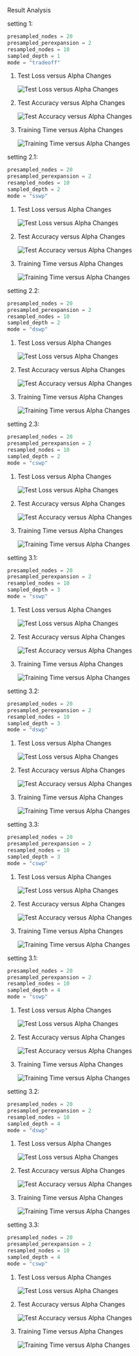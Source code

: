 Result Analysis

setting 1:

```Python
presampled_nodes = 20
presampled_perexpansion = 2
resampled_nodes = 10
sampled_depth = 1
mode = "tradeoff"
```



1. Test Loss versus Alpha Changes

   ![Test Loss versus Alpha Changes](../../results_1hop_tradeoff/Test_Loss_versus_Alpha_Changes.png)

2. Test Accuracy versus Alpha Changes

   ![Test Accuracy versus Alpha Changes](../../results_1hop_tradeoff/Test_Accuracy_versus_Alpha_Changes.png)

3. Training Time versus Alpha Changes

   ![Training Time versus Alpha Changes](../../results_1hop_tradeoff/Training_Time_versus_Alpha_Changes.png)

setting 2.1:

```Python
presampled_nodes = 20
presampled_perexpansion = 2
resampled_nodes = 10
sampled_depth = 2
mode = "sswp"
```



1. Test Loss versus Alpha Changes

   ![Test Loss versus Alpha Changes](../../results_2hop_sswp/Test_Loss_versus_Alpha_Changes.png)

2. Test Accuracy versus Alpha Changes

   ![Test Accuracy versus Alpha Changes](../../results_2hop_sswp/Test_Accuracy_versus_Alpha_Changes.png)

3. Training Time versus Alpha Changes

   ![Training Time versus Alpha Changes](../../results_2hop_sswp/Training_Time_versus_Alpha_Changes.png)

setting 2.2:

```Python
presampled_nodes = 20
presampled_perexpansion = 2
resampled_nodes = 10
sampled_depth = 2
mode = "dswp"
```



1. Test Loss versus Alpha Changes

   ![Test Loss versus Alpha Changes](../../results_2hop_dswp/Test_Loss_versus_Alpha_Changes.png)

2. Test Accuracy versus Alpha Changes

   ![Test Accuracy versus Alpha Changes](../../results_2hop_dswp/Test_Accuracy_versus_Alpha_Changes.png)

3. Training Time versus Alpha Changes

   ![Training Time versus Alpha Changes](../../results_2hop_dswp/Training_Time_versus_Alpha_Changes.png)

setting 2.3:

```Python
presampled_nodes = 20
presampled_perexpansion = 2
resampled_nodes = 10
sampled_depth = 2
mode = "cswp"
```



1. Test Loss versus Alpha Changes

   ![Test Loss versus Alpha Changes](../../results_2hop_cswp/Test_Loss_versus_Alpha_Changes.png)

2. Test Accuracy versus Alpha Changes

   ![Test Accuracy versus Alpha Changes](../../results_2hop_cswp/Test_Accuracy_versus_Alpha_Changes.png)

3. Training Time versus Alpha Changes

   ![Training Time versus Alpha Changes](../../results_2hop_cswp/Training_Time_versus_Alpha_Changes.png)

setting 3.1:

```Python
presampled_nodes = 20
presampled_perexpansion = 2
resampled_nodes = 10
sampled_depth = 3
mode = "sswp"
```



1. Test Loss versus Alpha Changes

   ![Test Loss versus Alpha Changes](../../results_3hop_sswp/Test_Loss_versus_Alpha_Changes.png)

2. Test Accuracy versus Alpha Changes

   ![Test Accuracy versus Alpha Changes](../../results_3hop_sswp/Test_Accuracy_versus_Alpha_Changes.png)

3. Training Time versus Alpha Changes

   ![Training Time versus Alpha Changes](../../results_3hop_sswp/Training_Time_versus_Alpha_Changes.png)

setting 3.2:

```Python
presampled_nodes = 20
presampled_perexpansion = 2
resampled_nodes = 10
sampled_depth = 3
mode = "dswp"
```



1. Test Loss versus Alpha Changes

   ![Test Loss versus Alpha Changes](../../results_3hop_dswp/Test_Loss_versus_Alpha_Changes.png)

2. Test Accuracy versus Alpha Changes

   ![Test Accuracy versus Alpha Changes](../../results_3hop_dswp/Test_Accuracy_versus_Alpha_Changes.png)

3. Training Time versus Alpha Changes

   ![Training Time versus Alpha Changes](../../results_3hop_dswp/Training_Time_versus_Alpha_Changes.png)

setting 3.3:

```Python
presampled_nodes = 20
presampled_perexpansion = 2
resampled_nodes = 10
sampled_depth = 3
mode = "cswp"
```



1. Test Loss versus Alpha Changes

   ![Test Loss versus Alpha Changes](../../results_3hop_cswp/Test_Loss_versus_Alpha_Changes.png)

2. Test Accuracy versus Alpha Changes

   ![Test Accuracy versus Alpha Changes](../../results_3hop_cswp/Test_Accuracy_versus_Alpha_Changes.png)

3. Training Time versus Alpha Changes

   ![Training Time versus Alpha Changes](../../results_3hop_cswp/Training_Time_versus_Alpha_Changes.png)



setting 3.1:

```Python
presampled_nodes = 20
presampled_perexpansion = 2
resampled_nodes = 10
sampled_depth = 4
mode = "sswp"
```



1. Test Loss versus Alpha Changes

   ![Test Loss versus Alpha Changes](../../results_4hop_sswp/Test_Loss_versus_Alpha_Changes.png)

2. Test Accuracy versus Alpha Changes

   ![Test Accuracy versus Alpha Changes](../../results_4hop_sswp/Test_Accuracy_versus_Alpha_Changes.png)

3. Training Time versus Alpha Changes

   ![Training Time versus Alpha Changes](../../results_4hop_sswp/Training_Time_versus_Alpha_Changes.png)

setting 3.2:

```Python
presampled_nodes = 20
presampled_perexpansion = 2
resampled_nodes = 10
sampled_depth = 4
mode = "dswp"
```



1. Test Loss versus Alpha Changes

   ![Test Loss versus Alpha Changes](../../results_4hop_dswp/Test_Loss_versus_Alpha_Changes.png)

2. Test Accuracy versus Alpha Changes

   ![Test Accuracy versus Alpha Changes](../../results_4hop_dswp/Test_Accuracy_versus_Alpha_Changes.png)

3. Training Time versus Alpha Changes

   ![Training Time versus Alpha Changes](../../results_4hop_dswp/Training_Time_versus_Alpha_Changes.png)

setting 3.3:

```Python
presampled_nodes = 20
presampled_perexpansion = 2
resampled_nodes = 10
sampled_depth = 4
mode = "cswp"
```



1. Test Loss versus Alpha Changes

   ![Test Loss versus Alpha Changes](../../results_4hop_cswp/Test_Loss_versus_Alpha_Changes.png)

2. Test Accuracy versus Alpha Changes

   ![Test Accuracy versus Alpha Changes](../../results_4hop_cswp/Test_Accuracy_versus_Alpha_Changes.png)

3. Training Time versus Alpha Changes

   ![Training Time versus Alpha Changes](../../results_4hop_cswp/Training_Time_versus_Alpha_Changes.png)